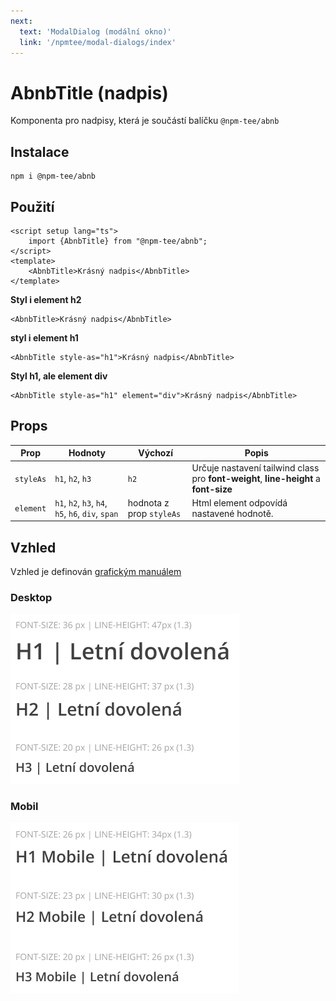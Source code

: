 ```yaml
---
next:
  text: 'ModalDialog (modální okno)'
  link: '/npmtee/modal-dialogs/index'
---
```


# AbnbTitle (nadpis)
Komponenta pro nadpisy, která je součástí balíčku `@npm-tee/abnb`

## Instalace
```
npm i @npm-tee/abnb
```

## Použití
```vue {2,5}
<script setup lang="ts">
    import {AbnbTitle} from "@npm-tee/abnb";
</script>
<template>
    <AbnbTitle>Krásný nadpis</AbnbTitle>
</template>
```

**Styl i element h2**
```vue
<AbnbTitle>Krásný nadpis</AbnbTitle>
```

**styl i element h1**
```vue
<AbnbTitle style-as="h1">Krásný nadpis</AbnbTitle>
```

**Styl h1, ale element div**
```vue
<AbnbTitle style-as="h1" element="div">Krásný nadpis</AbnbTitle>
```

## Props

| Prop      | Hodnoty                                           | Výchozí                  | Popis                                                                                        |
|-----------|---------------------------------------------------|--------------------------|----------------------------------------------------------------------------------------------|
| `styleAs` | `h1`, `h2`, `h3`                                  | `h2`                     | Určuje nastavení tailwind class pro **font-weight**, **line-height** a **font-size**        |
| `element` | `h1`, `h2`, `h3`, `h4`, `h5`, `h6`, `div`, `span` | hodnota z prop `styleAs` | Html element odpovídá nastavené hodnotě. |
## Vzhled
Vzhled je definován [grafickým manuálem](https://www.figma.com/file/mJ2TSNVSOhrJp1vHakNIgB/CK-FISCHER?type=design&node-id=4942-1123&mode=design&t=4EYe2XG5PgCGjyfB-4)

### Desktop
![Nadpisy desktop](./title-desktop.png)

### Mobil
![Nadpisy mobil](./title-mobil.png)


